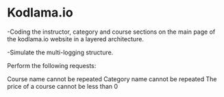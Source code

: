 # Kodlama.io

-Coding the instructor, category and course sections on the main page of the kodlama.io website in a layered architecture.

-Simulate the multi-logging structure.

Perform the following requests:

Course name cannot be repeated
Category name cannot be repeated
The price of a course cannot be less than 0
